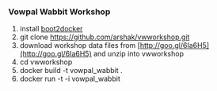### Vowpal Wabbit Workshop

1.  install [boot2docker](https://github.com/boot2docker/osx-installer/releases)
2.  git clone https://github.com/arshak/vwworkshop.git
3.  download workshop data files from [http://goo.gl/6Ia6H5](http://goo.gl/6Ia6H5) and unzip into vwworkshop
4.  cd vwworkshop
5.  docker build -t vowpal_wabbit .
6.  docker run -t -i vowpal_wabbit
